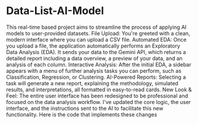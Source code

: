 # Data-List-AI-Model
This real-time based project aims to streamline the process of applying AI models to user-provided datasets.
File Upload: You're greeted with a clean, modern interface where you can upload a CSV file.
Automated EDA: Once you upload a file, the application automatically performs an Exploratory Data Analysis (EDA). It sends your data to the Gemini API, which returns a detailed report including a data overview, a preview of your data, and an analysis of each column.
Interactive Analysis: After the initial EDA, a sidebar appears with a menu of further analysis tasks you can perform, such as Classification, Regression, or Clustering.
AI-Powered Reports: Selecting a task will generate a new report, explaining the methodology, simulated results, and interpretations, all formatted in easy-to-read cards.
New Look & Feel: The entire user interface has been redesigned to be professional and focused on the data analysis workflow.
I've updated the core logic, the user interface, and the instructions sent to the AI to facilitate this new functionality. Here is the code that implements these changes
